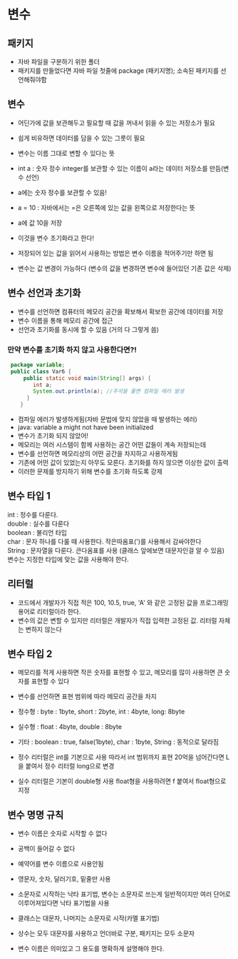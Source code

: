 # 변수 
## 패키지
- 자바 파일을 구분하기 위한 폴더
- 패키지를 만들었다면 자바 파일 첫줄에 package (패키지명); 소속된 패키지를 선언해줘야함

## 변수
- 어딘가에 값을 보관해두고 필요할 때 값을 꺼내서 읽을 수 있는 저장소가 필요
- 쉽게 비유하면 데이터를 담을 수 있는 그릇이 필요
- 변수는 이름 그대로 변할 수 있다는 뜻

- int a : 숫자 정수 integer를 보관할 수 있는 이름이 a라는 데이터 저장소를 만듬(변수 선언)
- a에는 숫자 정수를 보관할 수 있음!

- a = 10 : 자바에서는 =은 오른쪽에 있는 값을 왼쪽으로 저장한다는 뜻
- a에 값 10을 저장
- 이것을 변수 초기화라고 한다!
  
- 저장되어 있는 값을 읽어서 사용하는 방법은 변수 이름을 적어주기만 하면 됨
- 변수는 값 변경이 가능하다 (변수의 값을 변경하면 변수에 들어있던 기존 값은 삭제)

## 변수 선언과 초기화
- 변수를 선언하면 컴퓨터의 메모리 공간을 확보해서 확보한 공간에 데이터를 저장
- 변수 이름을 통해 메모리 공간에 접근
- 선언과 초기화를 동시에 할 수 있음 (거의 다 그렇게 씀)

### 만약 변수를 초기화 하지 않고 사용한다면?!
```java
 package variable;
 public class Var6 {
     public static void main(String[] args) {
        int a;
        System.out.println(a); //주석을 풀면 컴파일 에러 발생
      }  
    }
```
- 컴파일 에러가 발생하게됨(자바 문법에 맞지 않았을 때 발생하는 에러)
- java: variable a might not have been initialized
- 변수가 초기화 되지 않았어!
- 메모리는 여러 시스템이 함께 사용하는 공간 어떤 값들이 계속 저장되는데
- 변수를 선언하면 메모리상의 어떤 공간을 차지하고 사용하게됨
- 기존에 어떤 값이 있었는지 아무도 모른다. 초기화를 하지 않으면 이상한 값이 출력
- 이러한 문제를 방지하기 위해 변수를 초기화 하도록 강제

## 변수 타입 1
int : 정수를 다룬다.    
double : 실수를 다룬다    
boolean : 불리언 타입    
char : 문자 하나를 다룰 때 사용한다. 작은따옴표(')를 사용해서 감싸야한다   
String : 문자열을 다룬다. 큰다옴표를 사용 (클래스 앞에보면 대문자인걸 알 수 있음)  
변수는 지정한 타입에 맞는 값을 사용해야 한다. 

## 리터럴
- 코드에서 개발자가 직접 적은 100, 10.5, true, 'A' 와 같은 고정된 값을 프로그래밍 용어로 리터럴이라 한다.
- 변수의 값은 변할 수 있지만 리터럴은 개발자가 직접 입력한 고정된 값. 리터럴 자체는 변하지 않는다

## 변수 타입 2
- 메모리를 적게 사용하면 작은 숫자를 표현할 수 있고, 메모리를 많이 사용하면 큰 숫자를 표현할 수 있다
- 변수를 선언하면 표현 범위에 따라 메모리 공간을 차지
- 정수형 : byte : 1byte, short : 2byte, int : 4byte, long: 8byte
- 실수형 : float : 4byte, double : 8byte
- 기타 : boolean : true, false(1byte), char : 1byte, String : 동적으로 달라짐

- 정수 리터럴은 int를 기본으로 사용 따라서 int 범위까지 표현 20억을 넘어간다면 L을 붙여서 정수 리터럴 long으로 변경
- 실수 리터럴은 기본이 double형 사용 float형을 사용하려면 f 붙여서 float형으로 지정

## 변수 명명 규칙
- 변수 이름은 숫자로 시작할 수 없다
- 공백이 들어갈 수 없다
- 예약어를 변수 이름으로 사용안됨
- 영문자, 숫자, 달러기호, 밑줄만 사용
- 소문자로 시작하는 낙타 표기법, 변수는 소문자로 쓰는게 일반적이지만 여러 단어로 이루어져있다면 낙타 표기법을 사용

- 클래스는 대문자, 나머지는 소문자로 시작(카멜 표기법)
- 상수는 모두 대문자를 사용하고 언더바로 구분, 패키지는 모두 소문자

- 변수 이름은 의미있고 그 용도를 명확하게 설명해야 한다.
